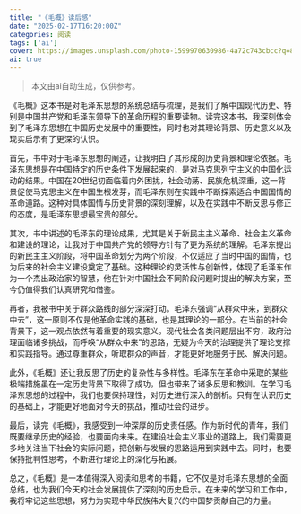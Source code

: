 ```yaml
---
title: "《毛概》读后感"
date: "2025-02-17T16:20:00Z"
categories: 阅读
tags: ['ai']
cover: https://images.unsplash.com/photo-1599970630986-4a72c743cbcc?q=80&w=1470&auto=format&fit=crop&ixlib=rb-4.1.0&ixid=M3wxMjA3fDB8MHxwaG90by1wYWdlfHx8fGVufDB8fHx8fA%3D%3D
ai: true
---
```

> 本文由ai自动生成，仅供参考。

《毛概》这本书是对毛泽东思想的系统总结与梳理，是我们了解中国现代历史、特别是中国共产党和毛泽东领导下的革命历程的重要读物。读完这本书，我深刻体会到了毛泽东思想在中国历史发展中的重要性，同时也对其理论背景、历史意义以及现实启示有了更深的认识。

首先，书中对于毛泽东思想的阐述，让我明白了其形成的历史背景和理论依据。毛泽东思想是在中国特定的历史条件下发展起来的，是对马克思列宁主义的中国化运动的结果。中国在20世纪初面临着内外困扰，社会动荡、民族危机深重，这一背景促使马克思主义在中国生根发芽，而毛泽东则在实践中不断探索适合中国国情的革命道路。这种对具体国情与历史背景的深刻理解，以及在实践中不断反思与修正的态度，是毛泽东思想最宝贵的部分。

其次，书中讲述的毛泽东的理论成果，尤其是关于新民主主义革命、社会主义革命和建设的理论，让我对于中国共产党的领导方针有了更为系统的理解。毛泽东提出的新民主主义阶段，将中国革命划分为两个阶段，不仅适应了当时中国的国情，也为后来的社会主义建设奠定了基础。这种理论的灵活性与创新性，体现了毛泽东作为一个杰出政治家的智慧，他在针对中国社会不同阶段问题时提出的解决方案，至今仍值得我们认真研究和借鉴。

再者，我被书中关于群众路线的部分深深打动。毛泽东强调“从群众中来，到群众中去”，这一原则不仅是他革命实践的基础，也是其理论的一部分。在当前的社会背景下，这一观点依然有着重要的现实意义。现代社会各类问题层出不穷，政府治理面临诸多挑战，而呼唤“从群众中来”的思路，无疑为今天的治理提供了理论支撑和实践指导。通过尊重群众，听取群众的声音，才能更好地服务于民、解决问题。

此外，《毛概》还让我反思了历史的复杂性与多样性。毛泽东在革命中采取的某些极端措施虽在一定历史背景下取得了成功，但也带来了诸多反思和教训。在学习毛泽东思想的过程中，我们也要保持理性，对历史进行深入的剖析。只有在认识历史的基础上，才能更好地面对今天的挑战，推动社会的进步。

最后，读完《毛概》，我感受到一种深厚的历史责任感。作为新时代的青年，我们既要继承历史的经验，也要面向未来。在建设社会主义事业的道路上，我们需要更多地关注当下社会的实际问题，把创新与发展的思路运用到实践中去。同时，也要保持批判性思考，不断进行理论上的深化与拓展。

总之，《毛概》是一本值得深入阅读和思考的书籍，它不仅是对毛泽东思想的全面总结，也为我们今天的社会发展提供了深刻的历史启示。在未来的学习和工作中，我将牢记这些思想，努力为实现中华民族伟大复兴的中国梦贡献自己的力量。